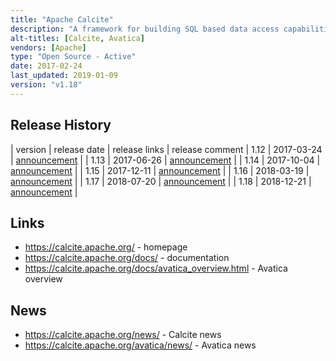 ```yaml
---
title: "Apache Calcite"
description: "A framework for building SQL based data access capabilities.  Supports a SQL parser and validator, tools for the transformation and (cost based) optimisation of SQL expression trees, and an adapter framework for accessing metadata and executing queries (including out of the box adapters for a number of database technologies as well as CSV files and POJO objects), along with specific support for streaming SQL queries and optimising data cube queries to use materialised views.  Also includes (as a sub-project named Avatica), a framework for building database drivers with support for a standard JDBC driver, server and wire protocols, plus a local embeddable JDBC driver.  Used in a range of other projects including Drill, Flink, Hive, Kylin, Phoenix, Samza, Storm and Cascading.  An Apache project, originally created by Julian Hyde in May 2012 as Optiq, donated to the Apache Foundation in May 2014, graduating in October 2015 following a v1.0 release in January 2015.  Under active development with a range of contributors."
alt-titles: [Calcite, Avatica]
vendors: [Apache]
type: "Open Source - Active"
date: 2017-02-24
last_updated: 2019-01-09
version: "v1.18"
---
```

## Release History

| version | release date | release links | release comment
| 1.12 | 2017-03-24 | [announcement](http://calcite.apache.org/news/2017/03/24/release-1.12.0/) |
| 1.13 | 2017-06-26 | [announcement](https://calcite.apache.org/news/2017/06/26/release-1.13.0/) |
| 1.14 | 2017-10-04 | [announcement](https://calcite.apache.org/news/2017/10/02/release-1.14.0/) |
| 1.15 | 2017-12-11 | [announcement](https://calcite.apache.org/news/2017/12/11/release-1.15.0/) |
| 1.16 | 2018-03-19 | [announcement](https://calcite.apache.org/news/2018/03/19/release-1.16.0/) |
| 1.17 | 2018-07-20 | [announcement](https://calcite.apache.org/news/2018/07/20/release-1.17.0/) |
| 1.18 | 2018-12-21 | [announcement](https://calcite.apache.org/news/2018/12/21/release-1.18.0/) |

## Links

* <https://calcite.apache.org/> - homepage
* <https://calcite.apache.org/docs/> - documentation
* <https://calcite.apache.org/docs/avatica_overview.html> - Avatica overview

## News

* <https://calcite.apache.org/news/> - Calcite news
* <https://calcite.apache.org/avatica/news/> - Avatica news